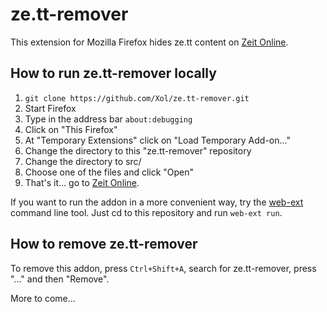 # ze.tt-remover

This extension for Mozilla Firefox hides ze.tt content on [Zeit Online](https://www.zeit.de).

## How to run ze.tt-remover locally

1. `git clone https://github.com/Xol/ze.tt-remover.git`
2. Start Firefox
3. Type in the address bar `about:debugging`
4. Click on "This Firefox"
5. At "Temporary Extensions" click on "Load Temporary Add-on..."
6. Change the directory to this "ze.tt-remover" repository
7. Change the directory to src/
8. Choose one of the files and click "Open"
9. That's it... go to [Zeit Online](https://www.zeit.de).

If you want to run the addon in a more convenient way, try the [web-ext](https://extensionworkshop.com/documentation/develop/getting-started-with-web-ext/) command line tool. Just cd to this repository and run `web-ext run`.

## How to remove ze.tt-remover
To remove this addon, press `Ctrl+Shift+A`, search for ze.tt-remover, press "..." and then "Remove".


More to come...
